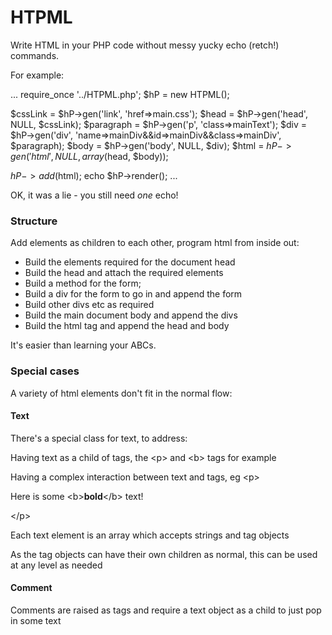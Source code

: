 <h1>HTPML</h1>


Write HTML in your PHP code without messy yucky echo (retch!) commands.

For example:

...
require_once '../HTPML.php';
$hP = new HTPML();

$cssLink = $hP->gen('link', 'href=>main.css');
$head = $hP->gen('head', NULL, $cssLink);
$paragraph = $hP->gen('p', 'class=>mainText');
$div = $hP->gen('div', 'name=>mainDiv&&id=>mainDiv&&class=>mainDiv', $paragraph);
$body = $hP->gen('body', NULL, $div);
$html = $hP->gen('html', NULL, array($head, $body));

$hP->add($html);
echo $hP->render();
...

OK, it was a lie - you still need _one_ echo!


<h3>Structure</h3>

Add elements as children to each other, program html from inside out:

<ul>
<li>Build the elements required for the document head</li>
<li>Build the head and attach the required elements</li>

<li>Build a method for the form;</li>
<li>Build a div for the form to go in and append the form</li>
<li>Build other divs etc as required</li>
<li>Build the main document body and append the divs</li>

<li>Build the html tag and append the head and body</li>
</ul>

It's easier than learning your ABCs.


<h3>Special cases</h3>

A variety of html elements don't fit in the normal flow:


<h4>Text</h4>

There's a special class for text, to address:

Having text as a child of tags, the &lt;p&gt; and &lt;b&gt; tags for example

Having a complex interaction between text and tags, eg &lt;p&gt;<p>Here is some &lt;b&gt;<b>bold</b>&lt;/b&gt; text!</p>&lt;/p&gt;


Each text element is an array which accepts strings and tag objects

As the tag objects can have their own children as normal, this can be used at any level as needed


<h4>Comment</h4>

Comments are raised as tags and require a text object as a child to just pop in some text